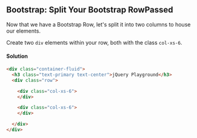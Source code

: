 ## Bootstrap: Split Your Bootstrap RowPassed

Now that we have a Bootstrap Row, let's split it into two columns to house our elements.

Create two `div` elements within your row, both with the class `col-xs-6`.



#### Solution 

`````html
<div class="container-fluid">
  <h3 class="text-primary text-center">jQuery Playground</h3>
  <div class="row">

    <div class="col-xs-6">
    </div>

    <div class="col-xs-6">
    </div>

  </div>
</div>
`````

